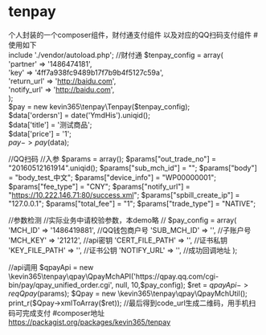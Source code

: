 # tenpay
个人封装的一个composer组件，财付通支付组件
以及对应的QQ扫码支付组件
#使用如下  
include './vendor/autoload.php';
//财付通
$tenpay_config = array(  
    'partner' => '1486474181',  
    'key' => '4ff7a938fc9489b17f7b9b4f5127c59a',  
    'return_url' => 'http://baidu.com',  
    'notify_url' => 'http://baidu.com',  
);  
$pay = new kevin365\tenpay\Tenpay($tenpay_config);  
$data['ordersn'] = date('YmdHis').uniqid();  
$data['title']   = '测试商品';  
$data['price']   = '1';  
$pay->pay($data);  

//QQ扫码
//入参
$params = array();
$params["out_trade_no"] = "20160512161914".uniqid();
$params["sub_mch_id"] = "";
$params["body"] = "body_test_中文";
$params["device_info"] = "WP00000001";
$params["fee_type"] = "CNY";
$params["notify_url"] = "https://10.222.146.71:80/success.xml";
$params["spbill_create_ip"] = "127.0.0.1";
$params["total_fee"] = "1";
$params["trade_type"] = "NATIVE";

//参数检测
//实际业务中请校验参数，本demo略
//
$pay_config = array(
    'MCH_ID'         => '1486419881',   //QQ钱包商户号
    'SUB_MCH_ID'     => '',   //子账户号
    'MCH_KEY'        => '21212',   //api密钥
    'CERT_FILE_PATH' => '',   //证书私钥
    'KEY_FILE_PATH'  => '',  //证书公钥
    'NOTIFY_URL'     => '',   //成功回调地址
);

//api调用
$qpayApi = new \kevin365\tenpay\qpay\QpayMchAPI('https://qpay.qq.com/cgi-bin/pay/qpay_unified_order.cgi', null, 10,$pay_config);
$ret = $qpayApi->reqQpay($params);
$Qpay = new \kevin365\tenpay\qpay\QpayMchUtil();
print_r($Qpay->xmlToArray($ret));
//最后得到code_url生成二维码，用手机扫码可完成支付
#composer地址  
https://packagist.org/packages/kevin365/tenpay  
